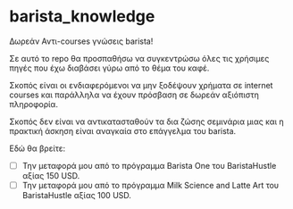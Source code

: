 # barista_knowledge
Δωρεάν Αντι-courses γνώσεις barista!

Σε αυτό το repo θα προσπαθήσω να συγκεντρώσω όλες τις χρήσιμες πηγές που έχω διαβάσει γύρω από το θέμα του καφέ.

Σκοπός είναι οι ενδιαφερόμενοι να μην ξοδέψουν χρήματα σε internet courses και παράλληλα να έχουν πρόσβαση σε δωρεάν αξιόπιστη πληροφορία.

Σκοπός δεν είναι να αντικατασταθούν τα δια ζώσης σεμινάρια μιας και η πρακτική άσκηση είναι αναγκαία στο επάγγελμα του barista.

Εδώ θα βρείτε:
- [ ] Την μεταφορά μου από το πρόγραμμα Barista One του BaristaHustle αξίας 150 USD.
- [ ] Την μεταφορά μου από το πρόγραμμα Milk Science and Latte Art του BaristaHustle αξίας 100 USD. 
